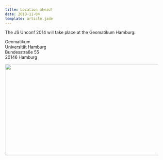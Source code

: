 ```yaml
---
title: Location ahead!
date: 2013-11-04
template: article.jade
---
```


The JS Unconf 2014 will take place at the Geomatikum Hamburg:

Geomatikum<br/>
Universität Hamburg<br/>
Bundesstraße 55<br/>
20146 Hamburg<br/>

<a href="https://maps.google.com/maps?q=Geomatikum,+Bundesstra%C3%9Fe+55,+Hamburg,+Germany&hl=en&ie=UTF8&ll=53.570288,9.968719&spn=0.036341,0.070295&sll=53.570288,9.968719&sspn=0.073341,0.155354&hq=Geomatikum,+Bundesstra%C3%9Fe+55,+Hamburg,+Germany&t=m&z=14" target="_blank">
    <img height="300" src="http://maps.googleapis.com/maps/api/staticmap?center=53.570288,9.968719&amp;zoom=15&amp;size=635x300&amp;sensor=false&amp;markers=color:0x92137F%7C53.570288,9.968719&amp;visual_refresh=1" width="635">
</a>
